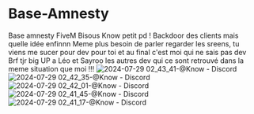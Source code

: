 # Base-Amnesty
Base amnesty FiveM Bisous Know petit pd !
Backdoor des clients mais quelle idée enfinnn
Meme plus besoin de parler regarder les sreens, tu viens me sucer pour dev pour toi et au final c'est moi qui ne sais pas dev
Brf tjr big UP a Léo et Sayroo les autres dev qui ce sont retrouvé dans la meme situation que moi !!!
![2024-07-29 02_43_41-@Know - Discord](https://github.com/user-attachments/assets/1a40f434-88af-4065-89c5-16cefddb647b)
![2024-07-29 02_42_35-@Know - Discord](https://github.com/user-attachments/assets/37c901a8-225e-4941-870b-4f199df2366d)
![2024-07-29 02_42_01-@Know - Discord](https://github.com/user-attachments/assets/9f24b76c-f030-46a4-8a22-4ee3582a1133)
![2024-07-29 02_41_45-@Know - Discord](https://github.com/user-attachments/assets/603d031a-ff0d-4d8f-b009-d9691057e214)
![2024-07-29 02_41_17-@Know - Discord](https://github.com/user-attachments/assets/41fc0653-ac21-4a7d-8071-35f0fb218a17)
